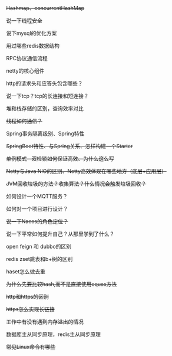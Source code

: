 ~~Hashmap、concurrentHashMap~~

~~说一下线程安全~~

说下mysql的优化方案

用过哪些redis数据结构

RPC协议通信流程

netty的核心组件

http的请求头和应答头包含哪些？

说一下tcp？tcp的长连接和短连接？

堆和栈存储的区别，查询效率对比

~~线程如何通信？~~




Spring事务隔离级别、Spring特性

~~SpringBoot特性、与Spring关系、怎样构建一个Starter~~

~~单例模式--双检锁如何保证高效、为什么这么写~~

~~Netty与Java NIO的区别、Netty高效体现在哪些地方（底层+应用层）~~

~~JVM回收垃圾的方法？收集算法？什么情况会触发垃圾回收？~~

如何设计一个MQTT服务？

如何对一个项目进行设计？

~~说一下Nacos的角色定位？~~

说一下平常如何提升自己？从那里学到了什么？




open feign 和 dubbo的区别

redis zset跳表和b+树的区别

haset怎么做去重

~~为什么先要比较hash,而不是直接使用equas方法~~

~~http和https的区别~~

~~https怎么实现长链接~~

~~工作中有没有遇到内存溢出的情况~~

数据库主从同步原理，redis主从同步原理

~~常见Linux命令有哪些~~